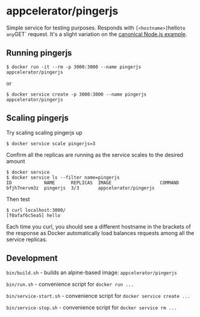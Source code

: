# appcelerator/pingerjs

Simple service for testing purposes. Responds with `[<hostname>]`hello` to any `GET` request.
It's a slight variation on the [canonical Node.js example](https://nodejs.org/en/about/).

## Running pingerjs

    $ docker run -it --rm -p 3000:3000 --name pingerjs appcelerator/pingerjs

or

    $ docker service create -p 3000:3000 --name pingerjs appcelerator/pingerjs

## Scaling pingerjs

Try scaling scaling pingerjs up

    $ docker service scale pingerjs=3

Confirm all the replicas are running as the service scales to the desired amount

    $ docker service 
    $ docker service ls --filter name=pingerjs
    ID            NAME      REPLICAS  IMAGE                  COMMAND
    bfjh7nervm3z  pingerjs  3/3       appcelerator/pingerjs

Then test

    $ curl localhost:3000/
    [f0afaf6c5ea5] hello

Each time you curl, you should see a different hostname in the brackets of the response
as Docker automatically load balances requests among all the service replicas.


## Development

`bin/build.sh` - builds an alpine-based image: `appcelerator/pingerjs`

`bin/run.sh` - convenience script for `docker run ...`

`bin/service-start.sh` - convenience script for `docker service create ...`

`bin/service-stop.sh` - convenience script for `docker service rm ...`

